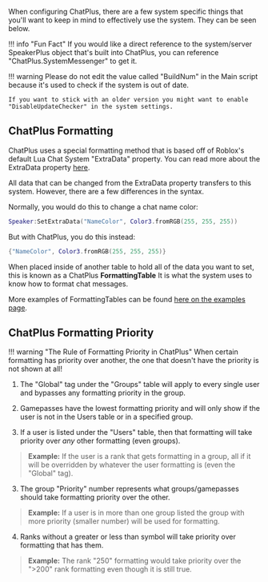 When configuring ChatPlus, there are a few system specific things that you'll want to keep in mind to effectively use the system. They can be seen below.

!!! info "Fun Fact"
    If you would like a direct reference to the system/server SpeakerPlus object that's built into ChatPlus, you can reference "ChatPlus.SystemMessenger" to get it.

!!! warning
    Please do not edit the value called "BuildNum" in the Main script because it's used to check if the system is out of date.

    If you want to stick with an older version you might want to enable "DisableUpdateChecker" in the system settings.

## ChatPlus Formatting

ChatPlus uses a special formatting method that is based off of Roblox's default Lua Chat System "ExtraData" property. You can read more about the ExtraData property [here](https://developer.roblox.com/en-us/articles/Lua-Chat-System/API/ChatMessage). 

All data that can be changed from the ExtraData property transfers to this system. However, there are a few differences in the syntax.

Normally, you would do this to change a chat name color:
```lua
Speaker:SetExtraData("NameColor", Color3.fromRGB(255, 255, 255))
```

But with ChatPlus, you do this instead:
```lua
{"NameColor", Color3.fromRGB(255, 255, 255)}
```

When placed inside of another table to hold all of the data you want to set, this is known as a ChatPlus **FormattingTable** It is what the system uses to know how to format chat messages.

More examples of FormattingTables can be found [here on the examples page](../../examples).

## ChatPlus Formatting Priority

!!! warning "The Rule of Formatting Priority in ChatPlus"
    When certain formatting has priority over another, the one that doesn't have the priority is not shown at all!

1. The "Global" tag under the "Groups" table will apply to every single user and bypasses any formatting priority in the group.

3. Gamepasses have the lowest formatting priority and will only show if the user is not in the Users table or in a specified group.

2. If a user is listed under the "Users" table, then that formatting will take priority over *any* other formatting (even groups).
> **Example:** If the user is a rank that gets formatting in a group, all if it will be overridden by whatever the user formatting is (even the "Global" tag).

3. The group "Priority" number represents what groups/gamepasses should take formatting priority over the other.
> **Example:** If a user is in more than one group listed the group with more priority (smaller number) will be used for formatting.

4. Ranks without a greater or less than symbol will take priority over formatting that has them.
> **Example:** The rank "250" formatting would take priority over the ">200" rank formatting even though it is still true.